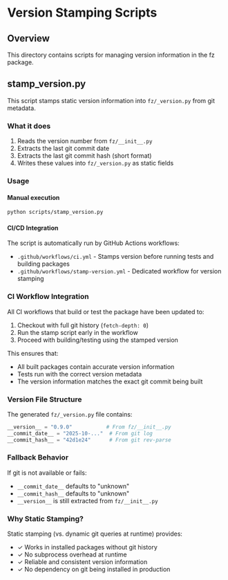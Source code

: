 # Version Stamping Scripts

## Overview

This directory contains scripts for managing version information in the fz package.

## stamp_version.py

This script stamps static version information into `fz/_version.py` from git metadata.

### What it does

1. Reads the version number from `fz/__init__.py`
2. Extracts the last git commit date
3. Extracts the last git commit hash (short format)
4. Writes these values into `fz/_version.py` as static fields

### Usage

#### Manual execution

```bash
python scripts/stamp_version.py
```

#### CI/CD Integration

The script is automatically run by GitHub Actions workflows:
- `.github/workflows/ci.yml` - Stamps version before running tests and building packages
- `.github/workflows/stamp-version.yml` - Dedicated workflow for version stamping

### CI Workflow Integration

All CI workflows that build or test the package have been updated to:

1. Checkout with full git history (`fetch-depth: 0`)
2. Run the stamp script early in the workflow
3. Proceed with building/testing using the stamped version

This ensures that:
- All built packages contain accurate version information
- Tests run with the correct version metadata
- The version information matches the exact git commit being built

### Version File Structure

The generated `fz/_version.py` file contains:

```python
__version__ = "0.9.0"           # From fz/__init__.py
__commit_date__ = "2025-10-..."  # From git log
__commit_hash__ = "42d1e24"      # From git rev-parse
```

### Fallback Behavior

If git is not available or fails:
- `__commit_date__` defaults to "unknown"
- `__commit_hash__` defaults to "unknown"
- `__version__` is still extracted from `fz/__init__.py`

### Why Static Stamping?

Static stamping (vs. dynamic git queries at runtime) provides:
- ✓ Works in installed packages without git history
- ✓ No subprocess overhead at runtime
- ✓ Reliable and consistent version information
- ✓ No dependency on git being installed in production
